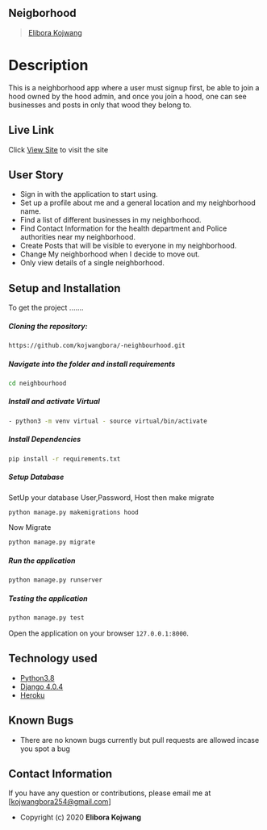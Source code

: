 ## Neigborhood

>[Elibora Kojwang](https://github.com/kojwangbora)  
  
# Description  
This is a neighborhood app where a user must signup first, be able to join a hood owned by the hood admin, and once you 
join a hood, one can see businesses and posts in only that wood they belong to.  
##  Live Link  
 Click [View Site]()  to visit the site
## User Story  
  
* Sign in with the application to start using.
* Set up a profile about me and a general location and my neighborhood name.
* Find a list of different businesses in my neighborhood.
* Find Contact Information for the health department and Police authorities near my neighborhood.
* Create Posts that will be visible to everyone in my neighborhood.
* Change My neighborhood when I decide to move out.
* Only view details of a single neighborhood.
  
## Setup and Installation  
To get the project .......  
  
##### Cloning the repository:  
 ```bash 
https://github.com/kojwangbora/-neighbourhood.git
```
##### Navigate into the folder and install requirements  
 ```bash 
cd neighbourhood 
```
##### Install and activate Virtual  
 ```bash 
- python3 -m venv virtual - source virtual/bin/activate  
```  
##### Install Dependencies  
 ```bash 
 pip install -r requirements.txt 
```  
 ##### Setup Database  
  SetUp your database User,Password, Host then make migrate  
 ```bash 
python manage.py makemigrations hood
 ``` 
 Now Migrate  
 ```bash 
 python manage.py migrate 
```
##### Run the application  
 ```bash 
 python manage.py runserver 
``` 
##### Testing the application  
 ```bash 
 python manage.py test 
```
Open the application on your browser `127.0.0.1:8000`.  
  
 
## Technology used  
  
* [Python3.8](https://www.python.org/)  
* [Django 4.0.4](https://docs.djangoproject.com/en/2.2/)  
* [Heroku](https://heroku.com)  
  
  
## Known Bugs  
* There are no known bugs currently but pull requests are allowed incase you spot a bug  
  
## Contact Information   
If you have any question or contributions, please email me at [kojwangbora254@gmail.com]  
  
* Copyright (c) 2020 **Elibora Kojwang**